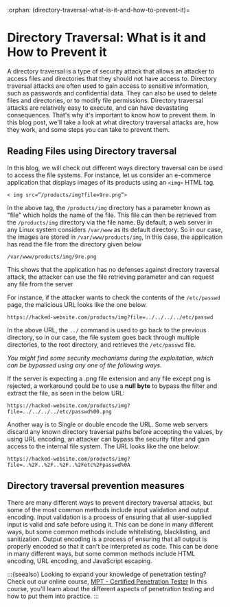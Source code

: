 :orphan:
(directory-traversal-what-is-it-and-how-to-prevent-it)=

# Directory Traversal: What is it and How to Prevent it

A directory traversal is a type of security attack that allows an attacker to access files and directories that they should not have access to. Directory traversal attacks are often used to gain access to sensitive information, such as passwords and confidential data. They can also be used to delete files and directories, or to modify file permissions. Directory traversal attacks are relatively easy to execute, and can have devastating consequences. That's why it's important to know how to prevent them. In this blog post, we'll take a look at what directory traversal attacks are, how they work, and some steps you can take to prevent them.

## Reading Files using Directory traversal

In this blog, we will check out different ways directory traversal can be used to access the file systems. For instance, let us consider an e-commerce application that displays images of its products using an `<img>` HTML tag.

`< img src=”/products/img?file=9re.png”>`

In the above tag, the `/products/img` directory has a parameter known as "file" which holds the name of the file. This file can then be retrieved from the `/products/img` directory via the file name. By default, a web server in any Linux system considers `/var/www` as its default directory. So in our case, the images are stored in `/var/www/products/img`, In this case, the application has read the file from the directory given below

`/var/www/products/img/9re.png`

This shows that the application has no defenses against directory traversal attack, the attacker can use the file retrieving parameter and can request any file from the server

For instance, if the attacker wants to check the contents of the `/etc/passwd` page, the malicious URL looks like the one below.

`https://hacked-website.com/products/img?file=../../../../etc/passwd`

In the above URL, the `../` command is used to go back to the previous directory, so in our case, the file system goes back through multiple directories, to the root directory, and retrieves the `/etc/passwd` file.

_You might find some security mechanisms during the exploitation, which can be bypassed using any one of the following ways._

If the server is expecting a .png file extension and any file except png is rejected, a workaround could be to use a **null byte** to bypass the filter and extract the file, as seen in the below URL:

`https://hacked-website.com/products/img?file=../../../../etc/passwd%00.png`

Another way is to Single or double encode the URL. Some web servers discard any known directory traversal paths before accepting the values, by using URL encoding, an attacker can bypass the security filter and gain access to the internal file system. The URL looks like the one below:

`https://hacked-website.com/products/img?file=..%2F..%2F..%2F..%2Fetc%2Fpasswd%0A`

## Directory traversal prevention measures

There are many different ways to prevent directory traversal attacks, but some of the most common methods include input validation and output encoding. Input validation is a process of ensuring that all user-supplied input is valid and safe before using it. This can be done in many different ways, but some common methods include whitelisting, blacklisting, and sanitization. Output encoding is a process of ensuring that all output is properly encoded so that it can't be interpreted as code. This can be done in many different ways, but some common methods include HTML encoding, URL encoding, and JavaScript escaping.

:::{seealso}
Looking to expand your knowledge of penetration testing? Check out our online course, [MPT - Certified Penetration Tester](https://www.mosse-institute.com/certifications/mpt-certified-penetration-tester.html) In this course, you'll learn about the different aspects of penetration testing and how to put them into practice.
:::
